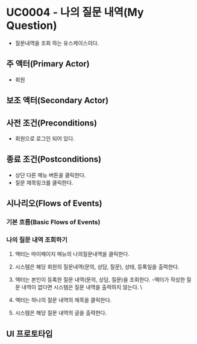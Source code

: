 # UC0004 - 나의 질문 내역(My Question)
 - 질문내역을 조회 하는 유스케이스이다.
 
## 주 액터(Primary Actor)
 - 회원
 
## 보조 액터(Secondary Actor)
 

## 사전 조건(Preconditions)
 - 회원으로 로그인 되어 있다.

## 종료 조건(Postconditions)
 - 상단 다른 메뉴 버튼을 클릭한다.
 - 질문 제목링크를 클릭한다.


## 시나리오(Flows of Events)

### 기본 흐름(Basic Flows of Events)

### 나의 질문 내역 조회하기
 1. 액터는 마이페이지 메뉴의 나의질문내역을 클릭한다.
 
 2. 시스템은 해당 회원의 질문내역(문의, 상담, 질문), 상태, 등록일을 출력한다.

 3. 액터는 본인이 등록한 질문 내역(문의, 상담, 질문)을 조회한다.
   -액터가 작성한 질문 내역이 없다면 시스템은 질문 내역을 출력하지 않는다. \

 4. 액터는 하나의 질문 내역의 제목을 클릭한다.

 5. 시스템은 해당 질문 내역의 글을 출력한다.




## UI 프로토타입

